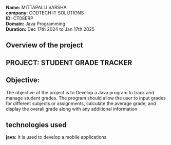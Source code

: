 **Name:** MITTAPALLI VARSHA<br>
**company:** CODTECH IT SOLUTIONS<br>
**ID:** CT08ERP<br>
**Domain:** Java Programming<br>
**Duration:** Dec 17th 2024 to Jan 17th 2025<br>
## Overview of the project
## PROJECT: STUDENT GRADE TRACKER
## Objective: 
 The objective of the project is to Develop a Java program to track and manage student grades. The
program should allow the user to input grades for different subjects or
assignments, calculate the average grade, and display the overall
grade along with any additional information
## technologies used
**java:** It is used to develop a mobile applications

